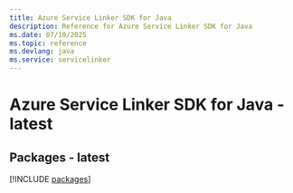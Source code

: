 ```yaml
---
title: Azure Service Linker SDK for Java
description: Reference for Azure Service Linker SDK for Java
ms.date: 07/10/2025
ms.topic: reference
ms.devlang: java
ms.service: servicelinker
---
```

# Azure Service Linker SDK for Java - latest
## Packages - latest
[!INCLUDE [packages](service-linker-index.md)]